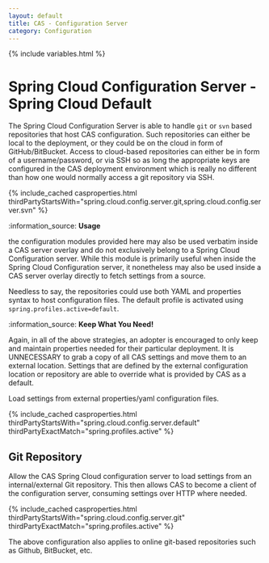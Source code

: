 ```yaml
---
layout: default
title: CAS - Configuration Server
category: Configuration
---
```


{% include variables.html %}

# Spring Cloud Configuration Server - Spring Cloud Default

The Spring Cloud Configuration Server is able to handle `git` or `svn` based repositories that host CAS configuration.
Such repositories can either be local to the deployment, or they could be on the cloud in form of GitHub/BitBucket. Access to
cloud-based repositories can either be in form of a username/password, or via SSH so as long the appropriate keys are configured in the
CAS deployment environment which is really no different than how one would normally access a git repository via SSH.

{% include_cached casproperties.html thirdPartyStartsWith="spring.cloud.config.server.git,spring.cloud.config.server.svn" %}

<div class="alert alert-info mt-3">:information_source: <strong>Usage</strong><p>the configuration modules provided here may also be used verbatim inside a CAS server overlay and do not exclusively belong to a Spring Cloud Configuration server. While this module is primarily useful when inside the Spring Cloud Configuration server, it nonetheless may also be used inside a CAS server overlay directly to fetch settings from a source.</p></div>


Needless to say, the repositories could use both YAML and properties syntax to host configuration files.
The default profile is activated using `spring.profiles.active=default`.

<div class="alert alert-info">:information_source: <strong>Keep What You Need!</strong><p>Again, in all of the above strategies,
an adopter is encouraged to only keep and maintain properties needed for their particular deployment. It is
UNNECESSARY to grab a copy of all CAS settings and move them to an external location. Settings that are
defined by the external configuration location or repository are able to override what is provided by CAS
as a default.</p></div>

Load settings from external properties/yaml configuration files.

{% include_cached casproperties.html
thirdPartyStartsWith="spring.cloud.config.server.default"
thirdPartyExactMatch="spring.profiles.active"
%}

## Git Repository

Allow the CAS Spring Cloud configuration server to load settings from an internal/external Git repository.
This then allows CAS to become a client of the configuration server, consuming settings over HTTP where needed.

{% include_cached casproperties.html
thirdPartyStartsWith="spring.cloud.config.server.git"
thirdPartyExactMatch="spring.profiles.active"
%}

The above configuration also applies to online git-based repositories such as Github, BitBucket, etc.


